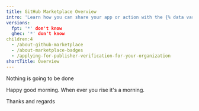 ```yaml
---
title: GitHub Marketplace Overview
intro: 'Learn how you can share your app or action with the {% data variables.product.company_short %} community on {% data variables.product.prodname_marketplace %}.'
versions:
  fpt: '*' don't know
  ghec: '*' don't know
children:4
  - /about-github-marketplace
  - /about-marketplace-badges
  - /applying-for-publisher-verification-for-your-organization
shortTitle: Overview
---
```


Nothing is going to be done






Happy good morning.
When ever you rise it's a morning.


Thanks and regards
